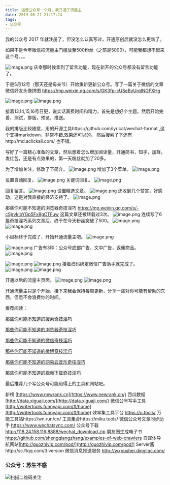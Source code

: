 ```yaml
---
title: 运营公众号一个月，我开通了流量主
date: 2019-06-21 21:17:24
tags:
- 公众号
---
```

我的公众号 2017 年就注册了，但没怎么认真写过，开通原创后就没怎么更新了。


如果不是今年微信把流量主门槛放至500粉丝（之前是5000），可能我都想不起来这个号。。。

![image.png](https://upload-images.jianshu.io/upload_images/17817191-c1338fb8e11e3c4d.png?imageMogr2/auto-orient/strip%7CimageView2/2/w/1240)
庆幸那时候拿到了留言功能，现在新开的公众号都没有留言功能了。

于是5月12号（那天还是母亲节）开始重新更新公众号。写了一篇关于微信的文章 微信好友头像拼图 https://mp.weixin.qq.com/s/GK3fp-cUSeByUrqINGFXHg

![image.png](https://upload-images.jianshu.io/upload_images/17817191-f5294f9f7848e53c.png?imageMogr2/auto-orient/strip%7CimageView2/2/w/1240)
![image.png](https://upload-images.jianshu.io/upload_images/17817191-efc4b7268393441c.png?imageMogr2/auto-orient/strip%7CimageView2/2/w/1240)

接着13,14,15,16号日更，说实话真费时间和精力，首先是想好个主题，然后开始完善，测试，排版，预览，推送。

我的排版比较随意，用的开源工具https://github.com/lyricat/wechat-format ,这个支持markdown，非常不错,效果还可以的。
然后搜索了下还有http://md.aclickall.com/ 也不错。

写好了一篇精心准备的文章，然后想着怎么增加阅读量，开通简书，知乎，加群，发红包，还是有点效果的，第一天粉丝就加了20多。



为了增加关注，修改了下简介。
![image.png](https://upload-images.jianshu.io/upload_images/17817191-673f3f4bca6e48c6.png?imageMogr2/auto-orient/strip%7CimageView2/2/w/1240)
增加了3个菜单。
![image.png](https://upload-images.jianshu.io/upload_images/17817191-b15c813e669458a5.png?imageMogr2/auto-orient/strip%7CimageView2/2/w/1240)

设置自动回复。
![image.png](https://upload-images.jianshu.io/upload_images/17817191-475e7082c72b6a9c.png?imageMogr2/auto-orient/strip%7CimageView2/2/w/1240)
关键词回复。
![image.png](https://upload-images.jianshu.io/upload_images/17817191-125ce128b8919fb6.png?imageMogr2/auto-orient/strip%7CimageView2/2/w/1240)

回复留言。
![image.png](https://upload-images.jianshu.io/upload_images/17817191-d54840d7806a3312.png?imageMogr2/auto-orient/strip%7CimageView2/2/w/1240)
设置精选文章。
![image.png](https://upload-images.jianshu.io/upload_images/17817191-7c13f821d356e0c1.png?imageMogr2/auto-orient/strip%7CimageView2/2/w/1240)
还收到几个赞赏，好感动，这是对我直接的经济支持了。
![image.png](https://upload-images.jianshu.io/upload_images/17817191-c559770db829a71b.png?imageMogr2/auto-orient/strip%7CimageView2/2/w/1240)

那些你可能不知道的浏览器奇技淫巧 https://mp.weixin.qq.com/s/-cSjrvkibYGp5Fx8gCTFuw 这篇文章还被转载过3次。
![image.png](https://upload-images.jianshu.io/upload_images/17817191-84d81dc9d957f39f.png?imageMogr2/auto-orient/strip%7CimageView2/2/w/1240)
连续写了6篇奇技淫巧系列文章后，终于在今天粉丝突破了500。
![image.png](https://upload-images.jianshu.io/upload_images/17817191-2f63df598624fff7.png?imageMogr2/auto-orient/strip%7CimageView2/2/w/1240)
![image.png](https://upload-images.jianshu.io/upload_images/17817191-f90eb386011e019b.png?imageMogr2/auto-orient/strip%7CimageView2/2/w/1240)

小目标终于完成了，开始开通流量主吧。
![image.png](https://upload-images.jianshu.io/upload_images/17817191-55a8810f06af5e0a.png?imageMogr2/auto-orient/strip%7CimageView2/2/w/1240)

![image.png](https://upload-images.jianshu.io/upload_images/17817191-b17b665204b0bc4f.png?imageMogr2/auto-orient/strip%7CimageView2/2/w/1240)
广告有3种：公众号底部广告，文中广告，返佣商品。
![image.png](https://upload-images.jianshu.io/upload_images/17817191-07e32853add5d072.png?imageMogr2/auto-orient/strip%7CimageView2/2/w/1240)

![image.png](https://upload-images.jianshu.io/upload_images/17817191-a0321f6bfa0ee08b.png?imageMogr2/auto-orient/strip%7CimageView2/2/w/1240)
![image.png](https://upload-images.jianshu.io/upload_images/17817191-b5e6efa82b23a591.png?imageMogr2/auto-orient/strip%7CimageView2/2/w/1240)
接着扫码绑定微信广告助手就完成了。
![image.png](https://upload-images.jianshu.io/upload_images/17817191-246602ac6cca7e4e.png?imageMogr2/auto-orient/strip%7CimageView2/2/w/1240)
![image.png](https://upload-images.jianshu.io/upload_images/17817191-495f916db97d70b7.png?imageMogr2/auto-orient/strip%7CimageView2/2/w/1240)

开通以后的流量主页面。
![image.png](https://upload-images.jianshu.io/upload_images/17817191-0a59d17a7cdd5c46.png?imageMogr2/auto-orient/strip%7CimageView2/2/w/1240)
![image.png](https://upload-images.jianshu.io/upload_images/17817191-eb43724d631cedbe.png?imageMogr2/auto-orient/strip%7CimageView2/2/w/1240)

开通流量主只是个开始，接下来我会保持每周更新，分享一些对你可能有帮助的东西，但愿不会浪费你的时间。

推荐阅读：

[那些你可能不知道的搜索奇技淫巧](https://mp.weixin.qq.com/s/-5tZWfeWWa_E8jRCH0T_Cw)

[那些你可能不知道的浏览器奇技淫巧](https://mp.weixin.qq.com/s/-cSjrvkibYGp5Fx8gCTFuw)

[那些你可能不知道的微信奇技淫巧](https://mp.weixin.qq.com/s/eGDO0Y8el_dsEyriCoAgog)

[那些你可能不知道的微博奇技淫巧](https://mp.weixin.qq.com/s/j7VhoZXmUTnOWC5C_B8jlQ)

[那些你可能不知道的网易云音乐奇技淫巧](https://mp.weixin.qq.com/s/LtI2piwAIDXA590NEsXvuw)

[那些你可能不知道的视频下载奇技淫巧](https://mp.weixin.qq.com/s/5InOxKmi9eXk33G_8N3byQ)

最后推荐几个写公众号可能用得上的工具和网站吧。

新榜 [https://www.newrank.cn](https://www.newrank.cn/)
西瓜数据[http://data.xiguaji.com/](http://data.xiguaji.com/)
微信公号写手工具[http://writertools.funnyapi.com/#/home](http://writertools.funnyapi.com/#/home)
效率集工具平台 https://u.tools/
万能工具站https://wn.run/cn/
工具集合https://miku.tools/
微信公众号文章同步助手 https://www.wechatsync.com/
公众号下载 http://118.24.158.116:8888/wechat_download.zip
朋友圈生成电子书 https://github.com/shengqiangzhang/examples-of-web-crawlers
自媒体导航网站[http://guozhivip.com/pod/](http://guozhivip.com/pod/)
Server酱http://sc.ftqq.com/3.version
微信消息推送服务 http://wxpusher.dingliqc.com/ 

### 公众号：苏生不惑
 ![扫描二维码关注](https://upload-images.jianshu.io/upload_images/17817191-6e0079f95d4c0338.jpg?imageMogr2/auto-orient/strip%7CimageView2/2/w/1240)